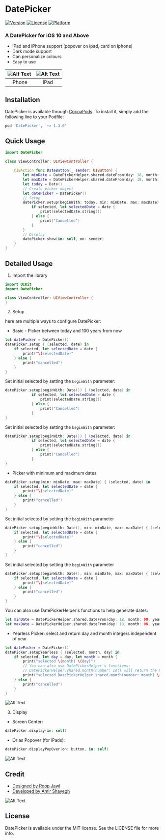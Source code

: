 # DatePicker

[![Version](https://img.shields.io/cocoapods/v/DatePicker.svg?style=flat)](https://cocoapods.org/pods/DatePicker)
[![License](https://img.shields.io/cocoapods/l/DatePicker.svg?style=flat)](https://cocoapods.org/pods/DatePicker)
[![Platform](https://img.shields.io/cocoapods/p/DatePicker.svg?style=flat)](https://cocoapods.org/pods/DatePicker)
### A DatePicker for iOS 10 and Above
- iPad and iPhone support (popover on ipad, card on iphone)
- Dark mode support
- Can personalize colours
- Easy to use

|![Alt Text](https://github.com/AmirShayegh/DatePicker/blob/master/ReadmeFiles/Full.PNG)|![Alt Text](https://github.com/AmirShayegh/DatePicker/blob/master/ReadmeFiles/Popover.jpg)|
|:---:|:---:|
| iPhone | iPad|

## Installation

DatePicker is available through [CocoaPods](https://cocoapods.org). To install
it, simply add the following line to your Podfile:

```ruby
pod 'DatePicker', '~> 1.3.0'
```

## Quick Usage

```swift
import DatePicker

class ViewController: UIViewController {
    
    @IBAction func DateButton(_ sender: UIButton) {
        let minDate = DatePickerHelper.shared.dateFrom(day: 18, month: 08, year: 1990)!
        let maxDate = DatePickerHelper.shared.dateFrom(day: 18, month: 08, year: 2030)!
        let today = Date()
        // Create picker object
        let datePicker = DatePicker()
        // Setup
        datePicker.setup(beginWith: today, min: minDate, max: maxDate) { (selected, date) in
            if selected, let selectedDate = date {
                print(selectedDate.string())
            } else {
                print("Cancelled")
            }
        }
        // Display
        datePicker.show(in: self, on: sender)
    }
}
```

## Detailed Usage

1) Import the library

```Swift
import UIKit
import DatePicker

class ViewController: UIViewController {
}
```

2) Setup

here are multiple ways to configure DatePicker:
- Basic - Picker between today and 100 years from now
```swift
let datePicker = DatePicker()
datePicker.setup { (selected, date) in
    if selected, let selectedDate = date {
        print("\(selectedDate)"
    } else {
        print("cancelled")
    }
}
```
Set initial selected by setting the `beginWith` parameter:
```swift
datePicker.setup(beginWith: Date()) { (selected, date) in
            if selected, let selectedDate = date {
                print(selectedDate.string())
            } else {
                print("Cancelled")
            }
}
```
Set initial selected by setting the `beginWith` parameter:
```swift
datePicker.setup(beginWith: Date()) { (selected, date) in
            if selected, let selectedDate = date {
                print(selectedDate.string())
            } else {
                print("Cancelled")
            }
}
```

- Picker with minimum and maximum dates
```swift
datePicker.setup(min: minDate, max: maxDate) { (selected, date) in
    if selected, let selectedDate = date {
        print("\(selectedDate)"
    } else {
        print("cancelled")
    }
}
```
Set initial selected by setting the `beginWith` parameter
```swift
datePicker.setup(beginWith: Date(), min: minDate, max: maxDate) { (selected, date) in
    if selected, let selectedDate = date {
        print("\(selectedDate)"
    } else {
        print("cancelled")
    }
}
```
Set initial selected by setting the `beginWith` parameter
```swift
datePicker.setup(beginWith: Date(), min: minDate, max: maxDate) { (selected, date) in
	if selected, let selectedDate = date {
		print("\(selectedDate)"
	} else {
		print("cancelled")
	}
}
```

You can also use DatePickerHelper's functions to help generate dates:

```Swift
let minDate = DatePickerHelper.shared.dateFrom(day: 18, month: 08, year: 1990)
let maxDate = DatePickerHelper.shared.dateFrom(day: 18, month: 08, year: 2020)
```

- Yearless Picker: select and return day and month integers independent of year. 

```Swift
let datePicker = DatePicker()
datePicker.setupYearless { (selected, month, day) in
    if selected, let day = day, let month = month {
        print("selected \(month) \(day)")
        // You can also use DatePickerHelper's functions:
        // DatePickerHelper.shared.month(number: Int) will return the month string name
        print("selected DatePickerHelper.shared.month(number: month) \(day)")
    } else {
        print("cancelled")
    }
}
``` 
![Alt Text](https://github.com/AmirShayegh/DatePicker/blob/master/ReadmeFiles/Yearless.png)

3) Display

- Screen Center:
```Swift
datePicker.display(in: self)
```

- Or as Popover (for iPads):
```Swift
datePicker.displayPopOver(on: button, in: self)
```

![Alt Text](https://github.com/AmirShayegh/DatePicker/blob/master/ReadmeFiles/Popover.jpg)

## Credit
- [Designed by Roop Jawl](https://www.linkedin.com/in/roopjawl/)
- [Developed by Amir Shayegh](https://www.linkedin.com/in/shayegh/)

![Alt Text](https://github.com/AmirShayegh/DatePicker/blob/master/ReadmeFiles/DatePicker.gif)

## License

DatePicker is available under the MIT license. See the LICENSE file for more info.
